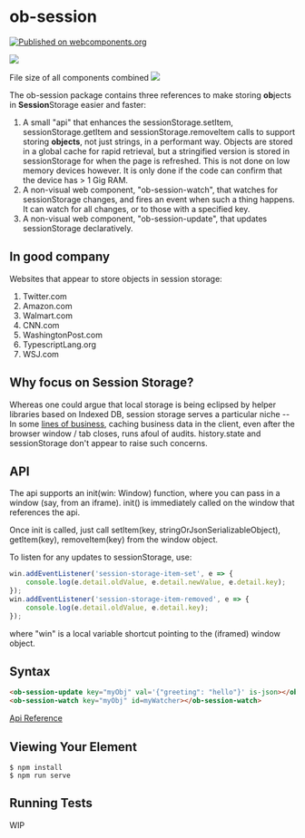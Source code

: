 # ob-session

[![Published on webcomponents.org](https://img.shields.io/badge/webcomponents.org-published-blue.svg)](https://www.webcomponents.org/element/ob-session)

<a href="https://nodei.co/npm/ob-session/"><img src="https://nodei.co/npm/ob-session.png"></a>

File size of all components combined <img src="http://img.badgesize.io/https://unpkg.com/ob-session@0.0.2/dist/ob-session.iife.min.js?compression=gzip">

The ob-session package contains three references to make storing **ob**jects in **Session**Storage easier and faster:

1.  A small "api" that enhances the sessionStorage.setItem, sessionStorage.getItem and sessionStorage.removeItem calls to support storing **objects**, not just strings, in a performant way.  Objects are stored in a global cache for rapid retrieval, but a stringified version is stored in sessionStorage for when the page is refreshed.  This is not done on low memory devices however.  It is only done if the code can confirm that the device has > 1 Gig RAM.
2.  A non-visual web component, "ob-session-watch", that watches for sessionStorage changes, and fires an event when such a thing happens.  It can watch for all changes, or to those with a specified key.
3.  A non-visual web component, "ob-session-update", that updates sessionStorage declaratively.

## In good company

Websites that appear to store objects in session storage:

1.  Twitter.com
2.  Amazon.com
3.  Walmart.com
4.  CNN.com
5.  WashingtonPost.com
6.  TypescriptLang.org
7.  WSJ.com

## Why focus on Session Storage?

Whereas one could argue that local storage is being eclipsed by helper libraries based on Indexed DB, session storage serves a particular niche -- In some [lines of business](https://www.securityevaluators.com/casestudies/industry-wide-misunderstandings-of-https/), caching business data in the client, even after the browser window / tab closes, runs afoul of audits. history.state and sessionStorage don't appear to raise such concerns. 

## API

The api supports an init(win: Window) function, where you can pass in a window (say, from an iframe).  init() is immediately called on the window that references the api.

Once init is called, just call setItem(key, stringOrJsonSerializableObject), getItem(key), removeItem(key) from the window object.

To listen for any updates to sessionStorage, use:

```JavaScript
win.addEventListener('session-storage-item-set', e => {
    console.log(e.detail.oldValue, e.detail.newValue, e.detail.key);
});
win.addEventListener('session-storage-item-removed', e => {
    console.log(e.detail.oldValue, e.detail.key);
});
```

where "win" is a local variable shortcut pointing to the (iframed) window object.

## Syntax

```html
<ob-session-update key="myObj" val='{"greeting": "hello"}' is-json></ob-session-update>
<ob-session-watch key="myObj" id=myWatcher></ob-session-watch>
```

[Api Reference](https://bahrus.github.io/api-viewer/index.html?npmPackage=ob-session&jsonPath=custom-elements.json)

## Viewing Your Element

```
$ npm install
$ npm run serve
```

## Running Tests

WIP


